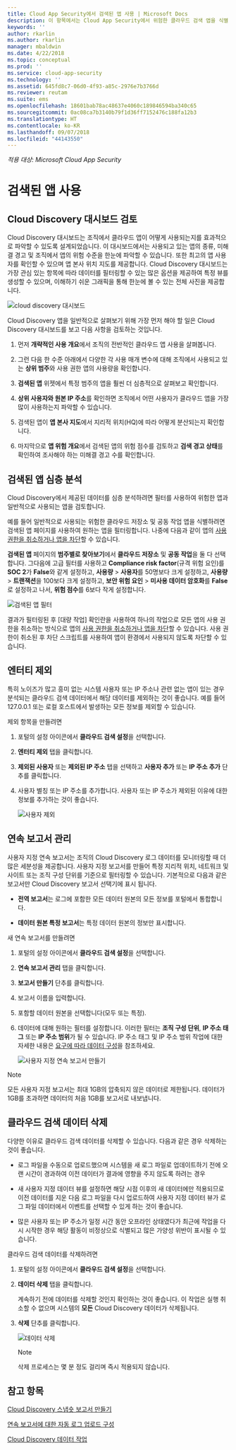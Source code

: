 ```yaml
---
title: Cloud App Security에서 검색된 앱 사용 | Microsoft Docs
description: 이 항목에서는 Cloud App Security에서 위험한 클라우드 검색 앱을 식별 및 해결하기 위한 프로세스를 설명합니다.
keywords: ''
author: rkarlin
ms.author: rkarlin
manager: mbaldwin
ms.date: 4/22/2018
ms.topic: conceptual
ms.prod: ''
ms.service: cloud-app-security
ms.technology: ''
ms.assetid: 645fd8c7-06d0-4f93-a85c-2976e7b3766d
ms.reviewer: reutam
ms.suite: ems
ms.openlocfilehash: 18601bab78ac48637e4060c189846594ba340c65
ms.sourcegitcommit: 0ac08ca7b3140b79f1d36ff7152476c188fa12b3
ms.translationtype: HT
ms.contentlocale: ko-KR
ms.lasthandoff: 09/07/2018
ms.locfileid: "44143550"
---
```

*적용 대상: Microsoft Cloud App Security*


# <a name="working-with-discovered-apps"></a>검색된 앱 사용

## <a name="review-the-cloud-discovery-dashboard"></a>Cloud Discovery 대시보드 검토

Cloud Discovery 대시보드는 조직에서 클라우드 앱이 어떻게 사용되는지를 효과적으로 파악할 수 있도록 설계되었습니다. 이 대시보드에서는 사용되고 있는 앱의 종류, 미해결 경고 및 조직에서 앱의 위험 수준을 한눈에 파악할 수 있습니다. 또한 최고의 앱 사용자를 확인할 수 있으며 앱 본사 위치 지도를 제공합니다. Cloud Discovery 대시보드는 가장 관심 있는 항목에 따라 데이터를 필터링할 수 있는 많은 옵션을 제공하여 특정 뷰를 생성할 수 있으며, 이해하기 쉬운 그래픽을 통해 한눈에 볼 수 있는 전체 사진을 제공합니다.

![cloud discovery 대시보드](./media/cloud-discovery-dashboard.png)

Cloud Discovery 앱을 일반적으로 살펴보기 위해 가장 먼저 해야 할 일은 Cloud Discovery 대시보드를 보고 다음 사항을 검토하는 것입니다.
 
1. 먼저 **개략적인 사용 개요**에서 조직의 전반적인 클라우드 앱 사용을 살펴봅니다.

2. 그런 다음 한 수준 아래에서 다양한 각 사용 매개 변수에 대해 조직에서 사용되고 있는 **상위 범주**와 사용 권한 앱의 사용량을 확인합니다.

3. **검색된 앱** 위젯에서 특정 범주의 앱을 훨씬 더 심층적으로 살펴보고 확인합니다.

4. **상위 사용자와 원본 IP 주소**를 확인하면 조직에서 어떤 사용자가 클라우드 앱을 가장 많이 사용하는지 파악할 수 있습니다.
5. 검색된 앱이 **앱 본사 지도**에서 지리적 위치(HQ)에 따라 어떻게 분산되는지 확인합니다.

6. 마지막으로 **앱 위험 개요**에서 검색된 앱의 위험 점수를 검토하고 **검색 경고 상태**를 확인하여 조사해야 하는 미해결 경고 수를 확인합니다.

## <a name="deep-dive-into-discovered-apps"></a>검색된 앱 심층 분석
Cloud Discovery에서 제공된 데이터를 심층 분석하려면 필터를 사용하여 위험한 앱과 일반적으로 사용되는 앱을 검토합니다.


예를 들어 일반적으로 사용되는 위험한 클라우드 저장소 및 공동 작업 앱을 식별하려면 검색된 앱 페이지를 사용하여 원하는 앱을 필터링합니다. 나중에 다음과 같이 앱의 [사용 권한을 취소하거나 앱을 차단](governance-discovery.md)할 수 있습니다.

**검색된 앱** 페이지의 **범주별로 찾아보기**에서 **클라우드 저장소** 및 **공동 작업**을 둘 다 선택합니다. 그다음에 고급 필터를 사용하고 **Compliance risk factor**(규격 위험 요인)를 **SOC 2**가 **False**와 같게 설정하고, **사용량** > **사용자**를 50명보다 크게 설정하고, **사용량** > **트랜잭션**을 100보다 크게 설정하고, **보안 위험 요인** > **미사용 데이터 암호화**를 **False**로 설정하고 나서, **위험 점수**를 6보다 작게 설정합니다.

![검색된 앱 필터](./media/discovered-app-filters.png)

결과가 필터링된 후 [대량 작업] 확인란을 사용하여 하나의 작업으로 모든 앱의 사용 권한을 취소하는 방식으로 앱의 [사용 권한을 취소하거나 앱을 차단](governance-discovery.md)할 수 있습니다. 사용 권한이 취소된 후 차단 스크립트를 사용하여 앱이 환경에서 사용되지 않도록 차단할 수 있습니다.


## <a name="exclude-entities"></a>엔터티 제외  
특히 노이즈가 많고 흥미 없는 시스템 사용자 또는 IP 주소나 관련 없는 앱이 있는 경우 분석되는 클라우드 검색 데이터에서 해당 데이터를 제외하는 것이 좋습니다. 예를 들어 127.0.0.1 또는 로컬 호스트에서 발생하는 모든 정보를 제외할 수 있습니다.  
  
제외 항목을 만들려면  
  
1.  포털의 설정 아이콘에서 **클라우드 검색 설정**을 선택합니다.  
  
2.  **엔터티 제외** 탭을 클릭합니다.  
  
3.  **제외된 사용자** 또는 **제외된 IP 주소** 탭을 선택하고 **사용자 추가** 또는 **IP 주소 추가** 단추를 클릭합니다.  
  
4.  사용자 별칭 또는 IP 주소를 추가합니다. 사용자 또는 IP 주소가 제외된 이유에 대한 정보를 추가하는 것이 좋습니다.  
  
     ![사용자 제외](./media/exclude-user.png "사용자 제외")  
  
## <a name="manage-continuous-reports"></a>연속 보고서 관리  
사용자 지정 연속 보고서는 조직의 Cloud Discovery 로그 데이터를 모니터링할 때 더 많은 세분성을 제공합니다. 사용자 지정 보고서를 만들어 특정 지리적 위치, 네트워크 및 사이트 또는 조직 구성 단위를 기준으로 필터링할 수 있습니다. 기본적으로 다음과 같은 보고서만 Cloud Discovery 보고서 선택기에 표시 됩니다.  
  
-  **전역 보고서**는 로그에 포함한 모든 데이터 원본의 모든 정보를 포털에서 통합합니다.  
  
- **데이터 원본 특정 보고서**는 특정 데이터 원본의 정보만 표시합니다.  
  
새 연속 보고서를 만들려면  
  
1.  포털의 설정 아이콘에서 **클라우드 검색 설정**을 선택합니다.  
  
2.  **연속 보고서 관리** 탭을 클릭합니다.  
  
3.  **보고서 만들기** 단추를 클릭합니다.  
  
4.  보고서 이름을 입력합니다.  
  
5.  포함할 데이터 원본을 선택합니다(모두 또는 특정).  
  
6.  데이터에 대해 원하는 필터를 설정합니다. 이러한 필터는 **조직 구성 단위**, **IP 주소 태그** 또는 **IP 주소 범위**가 될 수 있습니다. IP 주소 태그 및 IP 주소 범위 작업에 대한 자세한 내용은 [요구에 따라 데이터 구성](ip-tags.md)을 참조하세요.  
  
    ![사용자 지정 연속 보고서 만들기](./media/create-custom-continuous-report.png) 

> [!NOTE]
> 모든 사용자 지정 보고서는 최대 1GB의 압축되지 않은 데이터로 제한됩니다. 데이터가 1GB를 초과하면 데이터의 처음 1GB를 보고서로 내보냅니다.


## <a name="deleting-cloud-discovery-data"></a>클라우드 검색 데이터 삭제  
다양한 이유로 클라우드 검색 데이터를 삭제할 수 있습니다. 다음과 같은 경우 삭제하는 것이 좋습니다.  
  
-   로그 파일을 수동으로 업로드했으며 시스템을 새 로그 파일로 업데이트하기 전에 오랜 시간이 경과하여 이전 데이터가 결과에 영향을 주지 않도록 하려는 경우  
  
-   새 사용자 지정 데이터 뷰를 설정하면 해당 시점 이후의 새 데이터에만 적용되므로 이전 데이터를 지운 다음 로그 파일을 다시 업로드하여 사용자 지정 데이터 뷰가 로그 파일 데이터에서 이벤트를 선택할 수 있게 하는 것이 좋습니다.  
  
-   많은 사용자 또는 IP 주소가 일정 시간 동안 오프라인 상태였다가 최근에 작업을 다시 시작한 경우 해당 활동이 비정상으로 식별되고 많은 가양성 위반이 표시될 수 있습니다.  
  
클라우드 검색 데이터를 삭제하려면  
  
1. 포털의 설정 아이콘에서 **클라우드 검색 설정**을 선택합니다.  
  
2. **데이터 삭제** 탭을 클릭합니다.  
  
    계속하기 전에 데이터를 삭제할 것인지 확인하는 것이 좋습니다. 이 작업은 실행 취소할 수 없으며 시스템의 **모든** Cloud Discovery 데이터가 삭제됩니다.  
  
3. **삭제** 단추를 클릭합니다.  
  
    ![데이터 삭제](./media/delete-data.png "데이터 삭제")  
  
   > [!NOTE]  
   >  삭제 프로세스는 몇 분 정도 걸리며 즉시 적용되지 않습니다.  




## <a name="see-also"></a>참고 항목
 
[Cloud Discovery 스냅숏 보고서 만들기](create-snapshot-cloud-discovery-reports.md)

[연속 보고서에 대한 자동 로그 업로드 구성](configure-automatic-log-upload-for-continuous-reports.md)

[Cloud Discovery 데이터 작업](working-with-cloud-discovery-data.md)

